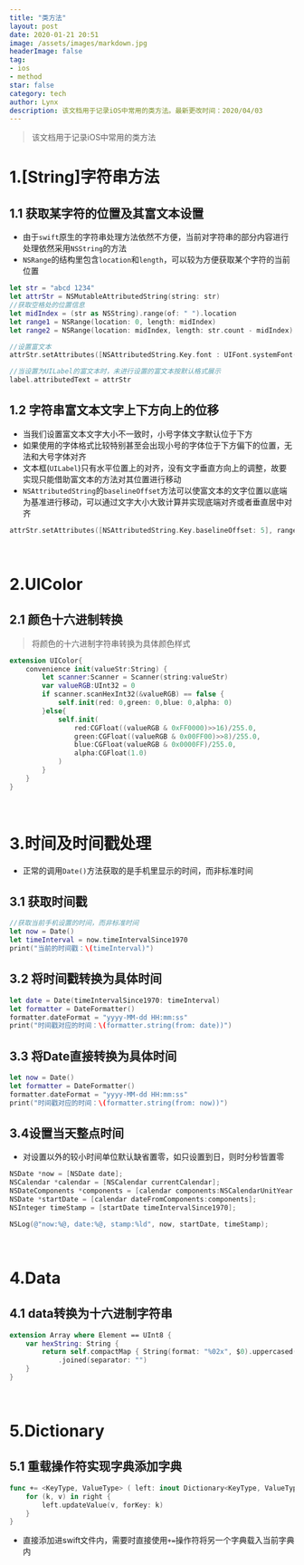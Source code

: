 ```yaml
---
title: "类方法"
layout: post
date: 2020-01-21 20:51
image: /assets/images/markdown.jpg
headerImage: false
tag:
- ios
- method
star: false
category: tech
author: Lynx
description: 该文档用于记录iOS中常用的类方法。最新更改时间：2020/04/03
---
```


> 该文档用于记录iOS中常用的类方法



# 1.[String]字符串方法

## 1.1 获取某字符的位置及其富文本设置

- 由于`swift`原生的字符串处理方法依然不方便，当前对字符串的部分内容进行处理依然采用`NSString`的方法
- `NSRange`的结构里包含`location`和`length`，可以较为方便获取某个字符的当前位置

```swift
let str = "abcd 1234"
let attrStr = NSMutableAttributedString(string: str)
//获取空格处的位置信息
let midIndex = (str as NSString).range(of: " ").location
let range1 = NSRange(location: 0, length: midIndex)
let range2 = NSRange(location: midIndex, length: str.count - midIndex)

//设置富文本
attrStr.setAttributes([NSAttributedString.Key.font : UIFont.systemFont(ofSize: 28)], range: range1)

//当设置为UILabel的富文本时，未进行设置的富文本按默认格式展示
label.attributedText = attrStr

```

## 1.2 字符串富文本文字上下方向上的位移

- 当我们设置富文本文字大小不一致时，小号字体文字默认位于下方
- 如果使用的字体格式比较特别甚至会出现小号的字体位于下方偏下的位置，无法和大号字体对齐
- 文本框(`UILabel`)只有水平位置上的对齐，没有文字垂直方向上的调整，故要实现只能借助富文本的方法对其位置进行移动
- `NSAttributedString`的`baselineOffset`方法可以使富文本的文字位置以底端为基准进行移动，可以通过文字大小大致计算并实现底端对齐或者垂直居中对齐

```swift
attrStr.setAttributes([NSAttributedString.Key.baselineOffset: 5], range: range1)
```

<br>



# 2.UIColor

## 2.1 颜色十六进制转换

> 将颜色的十六进制字符串转换为具体颜色样式



```swift
extension UIColor{
    convenience init(valueStr:String) {
        let scanner:Scanner = Scanner(string:valueStr)
        var valueRGB:UInt32 = 0
        if scanner.scanHexInt32(&valueRGB) == false {
            self.init(red: 0,green: 0,blue: 0,alpha: 0)
        }else{
            self.init(
                red:CGFloat((valueRGB & 0xFF0000)>>16)/255.0,
                green:CGFloat((valueRGB & 0x00FF00)>>8)/255.0,
                blue:CGFloat(valueRGB & 0x0000FF)/255.0,
                alpha:CGFloat(1.0)
            )
        }
    }
}

```

<br>



# 3.时间及时间戳处理

- 正常的调用`Date()`方法获取的是手机里显示的时间，而非标准时间

## 3.1 获取时间戳

```swift
//获取当前手机设置的时间，而非标准时间
let now = Date()
let timeInterval = now.timeIntervalSince1970
print("当前的时间戳：\(timeInterval)")

```

## 3.2 将时间戳转换为具体时间

```swift
let date = Date(timeIntervalSince1970: timeInterval)
let formatter = DateFormatter()
formatter.dateFormat = "yyyy-MM-dd HH:mm:ss"
print("时间戳对应的时间：\(formatter.string(from: date))")

```

## 3.3 将Date直接转换为具体时间

```swift
let now = Date()
let formatter = DateFormatter()
formatter.dateFormat = "yyyy-MM-dd HH:mm:ss"
print("时间戳对应的时间：\(formatter.string(from: now))")
```

## 3.4设置当天整点时间

- 对设置以外的较小时间单位默认缺省置零，如只设置到日，则时分秒皆置零

```objective-c
NSDate *now = [NSDate date];
NSCalendar *calendar = [NSCalendar currentCalendar];
NSDateComponents *components = [calendar components:NSCalendarUnitYear|NSCalendarUnitMonth|NSCalendarUnitDay|NSCalendarUnitHour|NSCalendarUnitMinute fromDate:now];
NSDate *startDate = [calendar dateFromComponents:components];
NSInteger timeStamp = [startDate timeIntervalSince1970];

NSLog(@"now:%@, date:%@, stamp:%ld", now, startDate, timeStamp);
```



<br>



# 4.Data

## 4.1 data转换为十六进制字符串

```swift
extension Array where Element == UInt8 {
    var hexString: String {
        return self.compactMap { String(format: "%02x", $0).uppercased() }
            .joined(separator: "")
    }
}
```

<br>



# 5.Dictionary

## 5.1 重载操作符实现字典添加字典

```swift
func += <KeyType, ValueType> ( left: inout Dictionary<KeyType, ValueType>, right: Dictionary<KeyType, ValueType>) {
    for (k, v) in right {
        left.updateValue(v, forKey: k)
    }
}
```

- 直接添加进swift文件内，需要时直接使用`+=`操作符将另一个字典载入当前字典内

<br>

